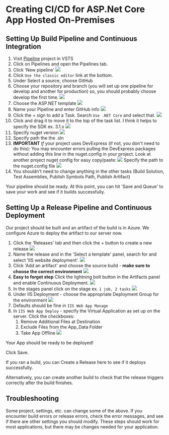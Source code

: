 # Creating CI/CD for ASP.Net Core App Hosted On-Premises

## Setting Up Build Pipeline and Continuous Integration

1. Visit [Pipeline](https://dev.azure.com/itpartnersillinois/Pipeline%20Repository%20from%20Gitlab) project in VSTS
2. Click on Pipelines and open the Pipelines tab.
3. Click 'New pipeline'
   ![](../images/pipeline.png)
4. Click ```Use the classic editor``` link at the bottom.
5. Under Select a source, choose GitHub
6. Choose your repository and branch (you will set up one pipeline for develop and another for production) so, you should probably choose develop the first time.
    ![](../images/source.png)
7. Choose the ASP.NET template
    ![](../images/choose%20template.png)
8. Name your Pipeline and enter GitHub info
    ![](../images/get%20sources.png)
9. Click the + sign to add a Task. Search ```Use .NET Core``` and select that.
    ![](../images/add%20task.png)
10. Click and drag it to move it to the top of the task list. I think it helps to specify the SDK ex. 3.1.x
    ![](../images/use%20net%20core%20sdk.png)
11. Specify nuget version
    ![](../images/nuget%20version.png)
12. Specify path the the .sln 
13. **IMPORTANT** *If* your project uses DevExpress (if not, you don't need to do this):
    You may encounter errors pulling the DevExpress packages without adding this line in the nuget.config in your project. Look at another project nuget config for easy copy/paste:
    ![](../images/nuget%20config.png)
    Specify the path to the nuget.config file
    ![](../images/path%20to%20nuget%20config.png)
14. You shouldn't need to change anything in the other tasks (Build Solution, Test Assemblies, Publish Symbols Path, Publish Artifact)

Your pipeline should be ready. At this point, you can hit 'Save and Queue' to save your work and see if it builds successfully.

## Setting Up a Release Pipeline and Continuous Deployment

Our project should be built and an artifact of the build is in Azure. We configure Azure to deploy the artifact to our server now.

1. Click the 'Releases' tab and then click the + button to create a new release
   ![](../images/create%20release.png)
2. Name the release and in the 'Select a template' panel, search for and select 'IIS website deployment'.
   ![](../images/name%20release.png)
3. Click 'Add an artifact' and choose the source build - **make sure to choose the correct environment**
    ![](../images/add%20artifact.png)
4. **Easy to forget step** Click the lightning bolt button in the Artifacts panel and enable Continuous Deployment.
    ![](../images/enable%20cd.png)
5. In the stages panel click on the stage ex. ```1 job, 2 tasks```
   ![](../images/stages.png)
6. Under IIS Deployment - choose the appropriate Deployment Group for the environment
    ![](../images/deploygroup.png)
7. Defaults should be fine in ```IIS Web App Manage```
8. In ```IIS Web App Deploy``` - specify the Virtual Application as set up on the server. Click the checkboxes:
   1. Remove Additional Files at Destination
   2. Exclude Files from the App_Data Folder
   3. Take App Offline
    ![](../images/webdeploy.png)

Your App should be ready to be deployed!

Click Save.

If you ran a build, you can Create a Release here to see if it deploys successfully. 

Alternatively, you can create another build to check that the release triggers correctly after the build finishes.

## Troubleshooting

Some project, settings, etc. can change some of the above. If you encounter build errors or release errors, check the error messages, and see if there are other settings you should modify. These steps should work for most applications, but there may be changes needed for your application.